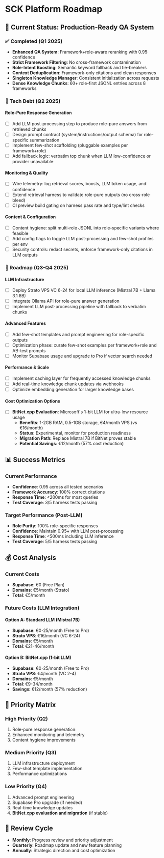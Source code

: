# SCK Platform Roadmap

## 🎯 Current Status: Production-Ready QA System

### ✅ Completed (Q1 2025)
- **Enhanced QA System**: Framework+role-aware reranking with 0.95 confidence
- **Strict Framework Filtering**: No cross-framework contamination
- **Role-Intent Boosting**: Semantic keyword fallback and tie-breakers
- **Context Deduplication**: Framework-only citations and clean responses
- **Singleton Knowledge Manager**: Consistent initialization across requests
- **Dense Knowledge Chunks**: 60+ role-first JSONL entries across 8 frameworks

### 🔧 Tech Debt (Q2 2025)

#### **Role-Pure Response Generation**
- [ ] Add LLM post-processing step to produce role-pure answers from retrieved chunks
- [ ] Design prompt contract (system/instructions/output schema) for role-specific summarization
- [ ] Implement few-shot scaffolding (pluggable examples per framework+role)
- [ ] Add fallback logic: verbatim top chunk when LLM low-confidence or provider unavailable

#### **Monitoring & Quality**
- [ ] Wire telemetry: log retrieval scores, boosts, LLM token usage, and confidence
- [ ] Extend retrieval harness to validate role-pure outputs (no cross-role bleed)
- [ ] CI preview build gating on harness pass rate and type/lint checks

#### **Content & Configuration**
- [ ] Content hygiene: split multi-role JSONL into role-specific variants where feasible
- [ ] Add config flags to toggle LLM post-processing and few-shot profiles per env
- [ ] Security controls: redact secrets, enforce framework-only citations in LLM outputs

### 🚀 Roadmap (Q3-Q4 2025)

#### **LLM Infrastructure**
- [ ] Deploy Strato VPS VC 6-24 for local LLM inference (Mistral 7B + Llama 3.1 8B)
- [ ] Integrate Ollama API for role-pure answer generation
- [ ] Implement LLM post-processing pipeline with fallback to verbatim chunks

#### **Advanced Features**
- [ ] Add few-shot templates and prompt engineering for role-specific outputs
- [ ] Optimization phase: curate few-shot examples per framework+role and AB-test prompts
- [ ] Monitor Supabase usage and upgrade to Pro if vector search needed

#### **Performance & Scale**
- [ ] Implement caching layer for frequently accessed knowledge chunks
- [ ] Add real-time knowledge chunk updates via webhooks
- [ ] Optimize embedding generation for larger knowledge bases

#### **Cost Optimization Options**
- [ ] **BitNet.cpp Evaluation**: Microsoft's 1-bit LLM for ultra-low resource usage
  - **Benefits**: 1-2GB RAM, 0.5-1GB storage, €4/month VPS (vs €16/month)
  - **Status**: Experimental, monitor for production readiness
  - **Migration Path**: Replace Mistral 7B if BitNet proves stable
  - **Potential Savings**: €12/month (57% cost reduction)

## 📊 Success Metrics

### **Current Performance**
- **Confidence**: 0.95 across all tested scenarios
- **Framework Accuracy**: 100% correct citations
- **Response Time**: <200ms for most queries
- **Test Coverage**: 3/5 harness tests passing

### **Target Performance (Post-LLM)**
- **Role Purity**: 100% role-specific responses
- **Confidence**: Maintain 0.95+ with LLM post-processing
- **Response Time**: <500ms including LLM inference
- **Test Coverage**: 5/5 harness tests passing

## 💰 Cost Analysis

### **Current Costs**
- **Supabase**: €0 (Free Plan)
- **Domains**: €5/month (Strato)
- **Total**: €5/month

### **Future Costs (LLM Integration)**

#### **Option A: Standard LLM (Mistral 7B)**
- **Supabase**: €0-25/month (Free to Pro)
- **Strato VPS**: €16/month (VC 6-24)
- **Domains**: €5/month
- **Total**: €21-46/month

#### **Option B: BitNet.cpp (1-bit LLM)**
- **Supabase**: €0-25/month (Free to Pro)
- **Strato VPS**: €4/month (VC 2-4)
- **Domains**: €5/month
- **Total**: €9-34/month
- **Savings**: €12/month (57% reduction)

## 🎯 Priority Matrix

### **High Priority (Q2)**
1. Role-pure response generation
2. Enhanced monitoring and telemetry
3. Content hygiene improvements

### **Medium Priority (Q3)**
1. LLM infrastructure deployment
2. Few-shot template implementation
3. Performance optimizations

### **Low Priority (Q4)**
1. Advanced prompt engineering
2. Supabase Pro upgrade (if needed)
3. Real-time knowledge updates
4. **BitNet.cpp evaluation and migration** (if stable)

## 🔄 Review Cycle
- **Monthly**: Progress review and priority adjustment
- **Quarterly**: Roadmap update and new feature planning
- **Annually**: Strategic direction and cost optimization
